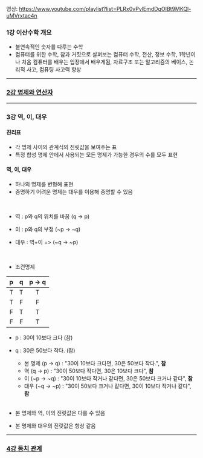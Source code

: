 영상: https://www.youtube.com/playlist?list=PLRx0vPvlEmdDgOIBt9MKQl-uMVrxtac4n

### 1강 이산수학 개요
- 불연속적인 숫자를 다루는 수학
- 컴퓨터를 위한 수학, 참과 거짓으로 살펴보는 컴퓨터 수학, 전산, 정보 수학, 1학년이나 처음 컴퓨터를 배우는 입장에서 배우게됨, 자료구조 또는  알고리즘의 베이스, 논리적 사고, 컴퓨팅 사고력 향상
---
### [2강 명제와 연산자](명제와-연산자.md)
 ---
### 3강 역, 이, 대우
#### 진리표

- 각 명제 사이의 관계식의 진릿값을 보여주는 표
- 특정 합성 명제 안에서 사용되는 모든 명제가 가능한 경우의 수를 모두 표현

#### 역, 이, 대우

- 하나의 명제를 변형해 표현
- 증명하기 어려운 명제는 대우를 이용해 증명할 수 있음
<br>

- 역 : p와 q의 위치를 바꿈 (q → p)

- 이 : p와 q의 부정 (~p → ~q)
- 대우 : 역+이 => (~q → ~p)
<br>

- 조건명제

|  p   |  q   | p → q |
| :--: | :--: | :---: |
|  T   |  T   |   T   |
|  T   |  F   |   F   |
|  F   |  T   |   T   |
|  F   |  F   |   T   |

- p : 30이 10보다 크다 (참)

- q : 30은 50보다 작다. (참)
  - 본 명제 (p → q) : "30이 10보다 크다면, 30은 50보다 작다.", **참**
  - 역 (q → p) : "30이 50보다 작다면, 30은 10보다 크다", **참**
  - 이 (~p → ~q) : "30이 10보다 작거나 같다면, 30은 50보다 크거나 같다", **참**
  - 대우 (~q → ~p) : "30이 50보다 크거나 같다면, 30이 10보다 작거나 같다", **참**
  <br>

- 본 명제와 역, 이의 진릿값은 다를 수 있음

- 본 명제와 대우의 진릿값은 항상 같음


---
### [4강 동치 관계](동치-관계.md)
